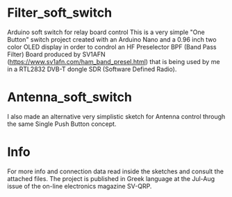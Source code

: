 # Filter_soft_switch
Arduino soft switch for relay board control
This is a very simple "One Button" switch project created with an Arduino Nano and a 0.96 inch two color OLED display in order to condrol an HF Preselector BPF (Band Pass Filter) Board produced by SV1AFN (https://www.sv1afn.com/ham_band_presel.html) that is being used by me in a RTL2832 DVB-T dongle SDR (Software Defined Radio).
# Antenna_soft_switch
I also made an alternative very simplistic sketch for Antenna control through the same Single Push Button concept.
# Info
For more info and connection data read inside the sketches and consult the attached files.
The project is published in Greek language at the Jul-Aug issue of the on-line electronics magazine SV-QRP. 
